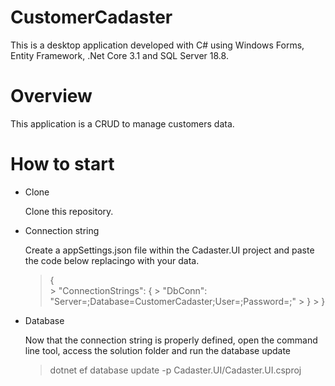 # CustomerCadaster

This is a desktop application developed with C# using Windows Forms, Entity Framework, .Net Core 3.1 and SQL Server 18.8.

# Overview

This application is a CRUD to manage customers data.

# How to start

* Clone

    Clone this repository.

* Connection string

    Create a appSettings.json file within the Cadaster.UI project and paste the code below replacingo with your data.    
   
    > {    
	  >   "ConnectionStrings": {
		>     "DbConn": "Server=<SERVER>;Database=CustomerCadaster;User=<USER>;Password=<Password>;"
	  >   }
	  > }    
	    
* Database
    
    Now that the connection string is properly defined, open the command line tool, access the solution folder and run the database update
    > dotnet ef database update -p Cadaster.UI/Cadaster.UI.csproj    
